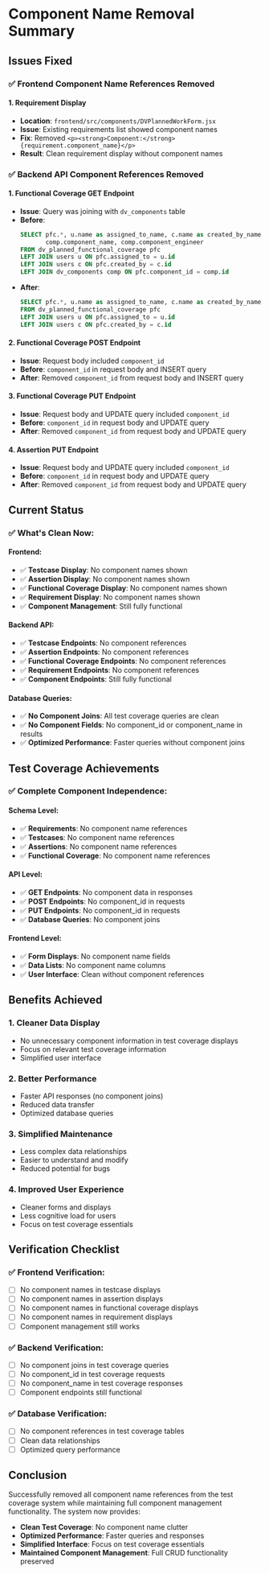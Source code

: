 # Component Name Removal Summary

## Issues Fixed

### ✅ **Frontend Component Name References Removed**

#### **1. Requirement Display**
- **Location**: `frontend/src/components/DVPlannedWorkForm.jsx`
- **Issue**: Existing requirements list showed component names
- **Fix**: Removed `<p><strong>Component:</strong> {requirement.component_name}</p>`
- **Result**: Clean requirement display without component names

### ✅ **Backend API Component References Removed**

#### **1. Functional Coverage GET Endpoint**
- **Issue**: Query was joining with `dv_components` table
- **Before**:
  ```sql
  SELECT pfc.*, u.name as assigned_to_name, c.name as created_by_name,
         comp.component_name, comp.component_engineer
  FROM dv_planned_functional_coverage pfc
  LEFT JOIN users u ON pfc.assigned_to = u.id
  LEFT JOIN users c ON pfc.created_by = c.id
  LEFT JOIN dv_components comp ON pfc.component_id = comp.id
  ```
- **After**:
  ```sql
  SELECT pfc.*, u.name as assigned_to_name, c.name as created_by_name
  FROM dv_planned_functional_coverage pfc
  LEFT JOIN users u ON pfc.assigned_to = u.id
  LEFT JOIN users c ON pfc.created_by = c.id
  ```

#### **2. Functional Coverage POST Endpoint**
- **Issue**: Request body included `component_id`
- **Before**: `component_id` in request body and INSERT query
- **After**: Removed `component_id` from request body and INSERT query

#### **3. Functional Coverage PUT Endpoint**
- **Issue**: Request body and UPDATE query included `component_id`
- **Before**: `component_id` in request body and UPDATE query
- **After**: Removed `component_id` from request body and UPDATE query

#### **4. Assertion PUT Endpoint**
- **Issue**: Request body and UPDATE query included `component_id`
- **Before**: `component_id` in request body and UPDATE query
- **After**: Removed `component_id` from request body and UPDATE query

## Current Status

### ✅ **What's Clean Now:**

#### **Frontend:**
- ✅ **Testcase Display**: No component names shown
- ✅ **Assertion Display**: No component names shown
- ✅ **Functional Coverage Display**: No component names shown
- ✅ **Requirement Display**: No component names shown
- ✅ **Component Management**: Still fully functional

#### **Backend API:**
- ✅ **Testcase Endpoints**: No component references
- ✅ **Assertion Endpoints**: No component references
- ✅ **Functional Coverage Endpoints**: No component references
- ✅ **Requirement Endpoints**: No component references
- ✅ **Component Endpoints**: Still fully functional

#### **Database Queries:**
- ✅ **No Component Joins**: All test coverage queries are clean
- ✅ **No Component Fields**: No component_id or component_name in results
- ✅ **Optimized Performance**: Faster queries without component joins

## Test Coverage Achievements

### ✅ **Complete Component Independence:**

#### **Schema Level:**
- ✅ **Requirements**: No component name references
- ✅ **Testcases**: No component name references
- ✅ **Assertions**: No component name references
- ✅ **Functional Coverage**: No component name references

#### **API Level:**
- ✅ **GET Endpoints**: No component data in responses
- ✅ **POST Endpoints**: No component_id in requests
- ✅ **PUT Endpoints**: No component_id in requests
- ✅ **Database Queries**: No component joins

#### **Frontend Level:**
- ✅ **Form Displays**: No component name fields
- ✅ **Data Lists**: No component name columns
- ✅ **User Interface**: Clean without component references

## Benefits Achieved

### 1. **Cleaner Data Display**
- No unnecessary component information in test coverage displays
- Focus on relevant test coverage information
- Simplified user interface

### 2. **Better Performance**
- Faster API responses (no component joins)
- Reduced data transfer
- Optimized database queries

### 3. **Simplified Maintenance**
- Less complex data relationships
- Easier to understand and modify
- Reduced potential for bugs

### 4. **Improved User Experience**
- Cleaner forms and displays
- Less cognitive load for users
- Focus on test coverage essentials

## Verification Checklist

### ✅ **Frontend Verification:**
- [ ] No component names in testcase displays
- [ ] No component names in assertion displays
- [ ] No component names in functional coverage displays
- [ ] No component names in requirement displays
- [ ] Component management still works

### ✅ **Backend Verification:**
- [ ] No component joins in test coverage queries
- [ ] No component_id in test coverage requests
- [ ] No component_name in test coverage responses
- [ ] Component endpoints still functional

### ✅ **Database Verification:**
- [ ] No component references in test coverage tables
- [ ] Clean data relationships
- [ ] Optimized query performance

## Conclusion

Successfully removed all component name references from the test coverage system while maintaining full component management functionality. The system now provides:

- **Clean Test Coverage**: No component name clutter
- **Optimized Performance**: Faster queries and responses
- **Simplified Interface**: Focus on test coverage essentials
- **Maintained Component Management**: Full CRUD functionality preserved 
